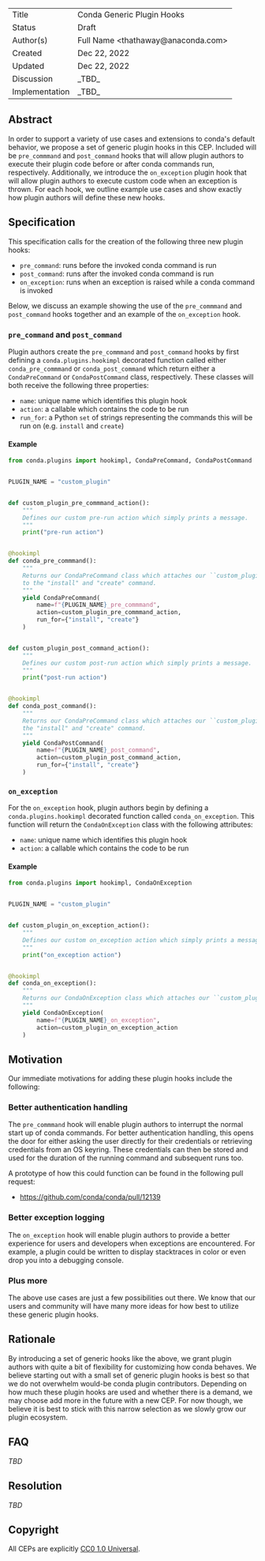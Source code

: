 <table>
  <tr><td> Title </td><td> Conda Generic Plugin Hooks</td>
  <tr><td> Status </td><td> Draft </td></tr>
  <tr><td> Author(s) </td><td> Full Name &lt;thathaway@anaconda.com&gt;</td></tr>
  <tr><td> Created </td><td> Dec 22, 2022</td></tr>
  <tr><td> Updated </td><td> Dec 22, 2022</td></tr>
  <tr><td> Discussion </td><td> _TBD_ </td></tr>
  <tr><td> Implementation </td><td> _TBD_ </td></tr>
</table>

## Abstract

In order to support a variety of use cases and extensions to conda's default
behavior, we propose a set of generic plugin hooks in this CEP. Included will 
be `pre_commmand` and `post_command` hooks that will allow
plugin authors to execute their plugin code before or after conda commands
run, respectively. Additionally, we introduce the `on_exception` plugin 
hook that will allow plugin authors to execute custom code when an exception is thrown. 
For each hook, we outline example use cases and
show exactly how plugin authors will define these new hooks.

## Specification

This specification calls for the creation of the following three new plugin hooks:

- `pre_command`: runs before the invoked conda command is run
- `post_command`: runs after the invoked conda command is run
- `on_exception`: runs when an exception is raised while a conda command is invoked

Below, we discuss an example showing the use of the `pre_commmand` and `post_command` hooks together
and an example of the `on_exception` hook.

### `pre_command` and `post_command`

Plugin authors create the `pre_commmand` and `post_command` hooks by first defining a `conda.plugins.hookimpl`
decorated function called either `conda_pre_commmand` or `conda_post_command` which return either a `CondaPreCommand` 
or `CondaPostCommand` class, respectively. These classes will both receive the following three properties:

- `name`: unique name which identifies this plugin hook
- `action`: a callable which contains the code to be run
- `run_for`: a Python `set` of strings representing the commands this will be run on (e.g. `install` and `create`)

#### Example

```python
from conda.plugins import hookimpl, CondaPreCommand, CondaPostCommand


PLUGIN_NAME = "custom_plugin"


def custom_plugin_pre_commmand_action():
    """
    Defines our custom pre-run action which simply prints a message.
    """
    print("pre-run action")


@hookimpl
def conda_pre_commmand():
    """
    Returns our CondaPreCommand class which attaches our ``custom_plugin_pre_commmand_action``
    to the "install" and "create" command.
    """
    yield CondaPreCommand(
        name=f"{PLUGIN_NAME}_pre_commmand",
        action=custom_plugin_pre_commmand_action,
        run_for={"install", "create"}
    )


def custom_plugin_post_command_action():
    """
    Defines our custom post-run action which simply prints a message.
    """
    print("post-run action")


@hookimpl
def conda_post_command():
    """
    Returns our CondaPreCommand class which attaches our ``custom_plugin_post_command_action`` to
    the "install" and "create" command.
    """
    yield CondaPostCommand(
        name=f"{PLUGIN_NAME}_post_command",
        action=custom_plugin_post_command_action,
        run_for={"install", "create"}
    )
```

### `on_exception`

For the `on_exception` hook, plugin authors begin by defining a `conda.plugins.hookimpl` decorated 
function called `conda_on_exception`. This function will return the `CondaOnException` class with the
following attributes:

- `name`: unique name which identifies this plugin hook
- `action`: a callable which contains the code to be run

#### Example

```python
from conda.plugins import hookimpl, CondaOnException


PLUGIN_NAME = "custom_plugin"


def custom_plugin_on_exception_action():
    """
    Defines our custom on_exception action which simply prints a message.
    """
    print("on_exception action")


@hookimpl
def conda_on_exception():
    """
    Returns our CondaOnException class which attaches our ``custom_plugin_on_exception_action``.
    """
    yield CondaOnException(
        name=f"{PLUGIN_NAME}_on_exception",
        action=custom_plugin_on_exception_action
    )
```


## Motivation

Our immediate motivations for adding these plugin hooks include the following:

### Better authentication handling

The `pre_commmand` hook will enable plugin authors to interrupt the normal start up of conda commands.
For better authentication handling, this opens the door for either asking the user directly
for their credentials or retrieving credentials from an OS keyring. These credentials can
then be stored and used for the duration of the running command and subsequent runs too.

A prototype of how this could function can be found in the following pull request:

- https://github.com/conda/conda/pull/12139

### Better exception logging

The `on_exception` hook will enable plugin authors to provide a better experience for users and
developers when exceptions are encountered. For example, a plugin could be written to display
stacktraces in color or even drop you into a debugging console.

### Plus more

The above use cases are just a few possibilities out there. We know that our users and community will
have many more ideas for how best to utilize these generic plugin hooks.

## Rationale

By introducing a set of generic hooks like the above, we grant plugin authors with quite a bit of
flexibility for customizing how conda behaves. We believe starting out with a small set of generic
plugin hooks is best so that we do not overwhelm would-be conda plugin contributors. Depending on how much
these plugin hooks are used and whether there is a demand, we may choose add more in the future with a 
new CEP. For now though, we believe it is best to stick with this narrow selection as we slowly grow
our plugin ecosystem.

## FAQ

_TBD_

## Resolution

_TBD_

## Copyright

All CEPs are explicitly [CC0 1.0 Universal](https://creativecommons.org/publicdomain/zero/1.0/).
